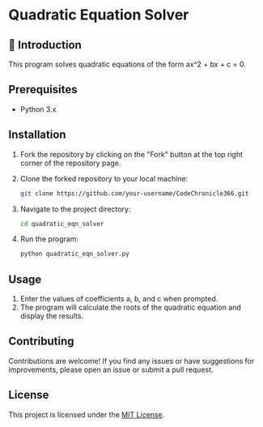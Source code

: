 # Quadratic Equation Solver

## :rocket: Introduction

This program solves quadratic equations of the form ax^2 + bx + c = 0.

## Prerequisites

- Python 3.x

## Installation
1. Fork the repository by clicking on the "Fork" button at the top right corner of the repository page.

2. Clone the forked repository to your local machine:

    ```bash
    git clone https://github.com/your-username/CodeChronicle366.git
    ```

3. Navigate to the project directory:

    ```bash
    cd quadratic_eqn_solver
    ```

4. Run the program:

    ```bash
    python quadratic_eqn_solver.py
    ```

## Usage

1. Enter the values of coefficients a, b, and c when prompted.
2. The program will calculate the roots of the quadratic equation and display the results.

## Contributing

Contributions are welcome! If you find any issues or have suggestions for improvements, please open an issue or submit a pull request.

## License

This project is licensed under the [MIT License](LICENSE).
